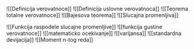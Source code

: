 ![[Definicija verovatnoce]]
![[Definicija uslovne verovatnoca]]
![[Teorema totalne verovatnoce]]
![[Bajesova teorema]]
![[Slucajna promenljiva]]

![[Funkcija raspodele slucajne promenljive]]
![[funkcija gustine verovatnoce]]
![[matematicko ocekivanje]]
![[varijansa]]
![[standardna devijacija]]
![[Moment n-tog reda]]
